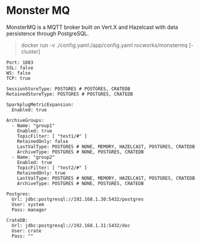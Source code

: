 # Monster MQ

MonsterMQ is a MQTT broker built on Vert.X and Hazelcast with data persistence through PostgreSQL. 

> docker run -v ./config.yaml:/app/config.yaml rocworks/monstermq [-cluster]

```
Port: 1883
SSL: false
WS: false
TCP: true

SessionStoreType: POSTGRES # POSTGRES, CRATEDB
RetainedStoreType: POSTGRES # POSTGRES, CRATEDB

SparkplugMetricExpansion:
  Enabled: true

ArchiveGroups:
  - Name: "group1"
    Enabled: true
    TopicFilter: [ "test1/#" ]
    RetainedOnly: false
    LastValType: POSTGRES # NONE, MEMORY, HAZELCAST, POSTGRES, CRATEDB
    ArchiveType: POSTGRES # NONE, POSTGRES, CRATEDB
  - Name: "group2"
    Enabled: true
    TopicFilter: [ "test2/#" ]
    RetainedOnly: true
    LastValType: POSTGRES # NONE, MEMORY, HAZELCAST, POSTGRES, CRATEDB
    ArchiveType: POSTGRES # NONE, POSTGRES, CRATEDB

Postgres:
  Url: jdbc:postgresql://192.168.1.30:5432/postgres
  User: system
  Pass: manager

CrateDB:
  Url: jdbc:postgresql://192.168.1.31:5432/doc
  User: crate
  Pass: ""

```






